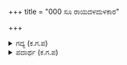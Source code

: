 +++
title = "000 ಸೂ ರಾಯದಳದುಳಕಾರ"

+++

<details><summary>ಗದ್ಯ (ಕ.ಗ.ಪ) </summary>

ಸೂಚನೆ: ರಾಜಸೂರೆಗಾರನೂ ಕೌರವರಾಯನ ಸೇನೆಯ ಸೂರೆಕಾರನೂ ಆದ ಕಲಿಭೀಮನು ಅಜೇಯನು. ಅವನು ಕರ್ಣನನ್ನು ಗೆದ್ದನು.
</details>

<details><summary>ಪದಾರ್ಥ (ಕ.ಗ.ಪ) </summary>

ದಳದುಳಕಾರ-ಕೊಳ್ಳೆ ಹೊಡೆಯುವವ
</details>
